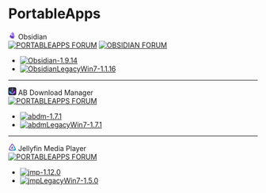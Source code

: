 # PortableApps

![Obsidian](https://raw.githubusercontent.com/xmha97/PortableApps/refs/heads/main/Source/ObsidianPortable/App/AppInfo/appicon_16.png) Obsidian  
[![PORTABLEAPPS FORUM](https://img.shields.io/badge/PORTABLEAPPS-FORUM-darkgreen?style=flat-square)](https://portableapps.com/node/68172) [![OBSIDIAN FORUM](https://img.shields.io/badge/OBSIDIAN-FORUM-darkgreen?style=flat-square)](https://forum.obsidian.md/t/windows-portable-version-of-obsidian/106638)  
- [![Obsidian-1.9.14](https://img.shields.io/badge/Obsidian-1.9.14-blue?style=flat-square)](https://github.com/xmha97/PortableApps/releases/download/obsidian-v1.9.14/ObsidianPortable_1.9.14_online.paf.exe)  
- [![ObsidianLegacyWin7-1.1.16](https://img.shields.io/badge/ObsidianLegacyWin7-1.1.16-blue?style=flat-square)](https://github.com/xmha97/PortableApps/releases/download/obsidian-v1.1.16/ObsidianPortableLegacyWin7_1.1.16_online.paf.exe)  

---

![AB Download Manager](https://raw.githubusercontent.com/xmha97/PortableApps/refs/heads/main/Source/abdmPortable/App/AppInfo/appicon_16.png) AB Download Manager  
[![PORTABLEAPPS FORUM](https://img.shields.io/badge/PORTABLEAPPS-FORUM-darkgreen?style=flat-square)](https://portableapps.com/node/79500)  
- [![abdm-1.7.1](https://img.shields.io/badge/abdm-1.7.1-blue?style=flat-square)](https://github.com/xmha97/PortableApps/releases/download/abdm-v1.7.1/abdmPortable_1.7.1_online.paf.exe)  
- [![abdmLegacyWin7-1.7.1](https://img.shields.io/badge/abdmLegacyWin7-1.6.2-blue?style=flat-square)](https://github.com/xmha97/PortableApps/releases/download/abdm-v1.6.2/abdmPortableLegacyWin7_1.6.2_online.paf.exe)  

---

![Jellyfin Media Player](https://raw.githubusercontent.com/xmha97/PortableApps/refs/heads/main/Source/jmpPortable/App/AppInfo/appicon_16.png) Jellyfin Media Player  
[![PORTABLEAPPS FORUM](https://img.shields.io/badge/PORTABLEAPPS-FORUM-darkgreen?style=flat-square)](https://portableapps.com/node/79524)  
- [![jmp-1.12.0](https://img.shields.io/badge/jmp-1.12.0-blue?style=flat-square)](https://github.com/xmha97/PortableApps/releases/download/jmp-v1.12.0/jmpPortable_1.12.0.paf.exe)  
- [![jmpLegacyWin7-1.5.0](https://img.shields.io/badge/jmpLegacyWin7-1.5.0-blue?style=flat-square)](https://github.com/xmha97/PortableApps/releases/download/jmp-v1.5.0/jmpPortableLegacyWin7_1.5.0.paf.exe)  


